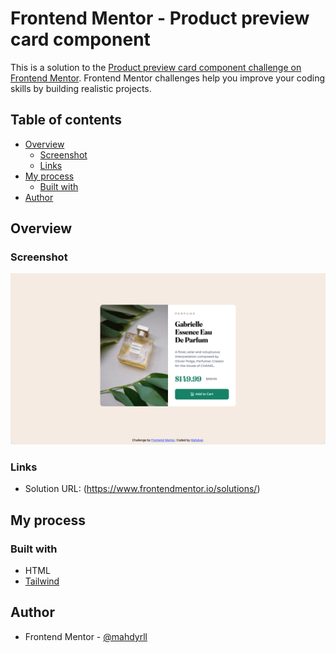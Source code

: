 # Frontend Mentor - Product preview card component

This is a solution to the [Product preview card component challenge on Frontend Mentor](https://www.frontendmentor.io/challenges/product-preview-card-component-GO7UmttRfa/hub). Frontend Mentor challenges help you improve your coding skills by building realistic projects. 

## Table of contents

- [Overview](#overview)
  - [Screenshot](#screenshot)
  - [Links](#links)
- [My process](#my-process)
  - [Built with](#built-with)
- [Author](#author)

## Overview

### Screenshot

![](./Screen%20Shot%202024-10-11%20at%206.07.00%20PM.png)


### Links

- Solution URL: (https://www.frontendmentor.io/solutions/)

## My process

### Built with

-  HTML
- [Tailwind](https://www.frontendmentor.io/solutions/product-preview-card-tailwind-EXWWOt_4Bq)

## Author

- Frontend Mentor - [@mahdyrll](https://www.frontendmentor.io/profile/mahdyrll)
